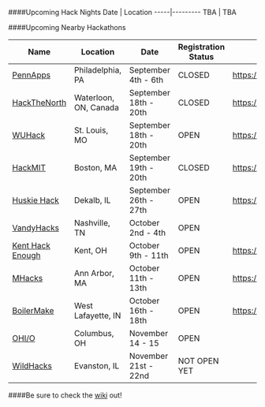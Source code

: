 ####Upcoming Hack Nights
Date | Location
-----|---------
TBA | TBA

####Upcoming Nearby Hackathons

Name | Location | Date | Registration Status | Facebook Event
----------|------|--------- | --- | ----
[PennApps](http://2015f.pennapps.com)  | Philadelphia, PA | September 4th - 6th | CLOSED | https://www.facebook.com/events/823773327738047/
[HackTheNorth](http://hackthenorth.com/) | Waterloon, ON, Canada | September 18th - 20th | CLOSED | https://www.facebook.com/events/615618585244775/
[WUHack](http://wuhack.com/) | St. Louis, MO | September 18th - 20th | OPEN | https://www.facebook.com/events/886676648069130/
[HackMIT](https://hackmit.org/) | Boston, MA | September 19th - 20th | CLOSED | https://www.facebook.com/events/116546222024063/
[Huskie Hack](http://www.huskiehack.org/) | Dekalb, IL | September 26th - 27th | OPEN | https://www.facebook.com/events/1640110862872875/
[VandyHacks](http://www.vandyhacks.org/) | Nashville, TN | October 2nd - 4th | OPEN
[Kent Hack Enough](https://khe.io/) | Kent, OH | October 9th - 11th | OPEN | https://www.facebook.com/events/1011331928919767/
[MHacks](http://www.mhacks.org) | Ann Arbor, MA | October 11th - 13th | OPEN | https://www.facebook.com/events/402613966590046/
[BoilerMake](http://boilermake.org/) | West Lafayette, IN | October 16th - 18th | OPEN | https://www.facebook.com/events/1668262790086074/
[OHI/O](http://hack.osu.edu/) | Columbus, OH | November 14 - 15 | OPEN
[WildHacks](http://wildhacks.org/) | Evanston, IL | November 21st - 22nd | NOT OPEN YET

####Be sure to check the [wiki](https://github.com/IlliniHackers/start-here/wiki) out!
